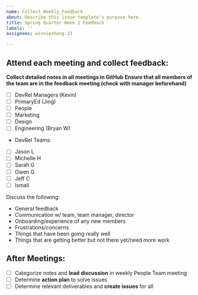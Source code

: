 ```yaml
---
name: Collect_Weekly_Feedback
about: Describe this issue template's purpose here.
title: Spring Quarter Week 1 Feedback
labels: ''
assignees: winniezhang-23

---
```


## Attend each meeting and collect feedback:
**Collect detailed notes in all meetings in GitHub**
**Ensure that all members of the team are in the feedback meeting (check with manager beforehand)**
- [ ] DevRel Managers (Kevin)
- [ ] PrimaryEd (Jing)
- [ ] People
- [ ] Marketing
- [ ] Design
- [ ] Engineering (Bryan W)
- DevRel Teams:
- [ ] Jason L
- [ ] Michelle H
- [ ] Sarah G
- [ ] Owen G
- [ ] Jeff C
- [ ] Ismail

Discuss the following:
- General feedback
- Communication w/ team, team manager, director
- Onboarding/experience of any new members
- Frustrations/concerns
- Things that have been going really well
- Things that are getting better but not there yet/need more work

## After Meetings:
- [ ] Categorize notes and **lead discussion** in weekly People Team meeting
- [ ] Determine **action plan** to solve issues
- [ ] Determine relevant deliverables and **create issues** for all
